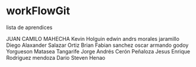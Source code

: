 # workFlowGit


lista de aprendices


JUAN CAMILO MAHECHA
Kevin Holguin
edwin andrs morales jaramillo
Diego Alaxander Salazar Ortiz
Brian Fabian sanchez
oscar armando godoy
Yorgueson Matasea Tangarife
Jorge Andrés Cerón Peñaloza
Jesus Enrique Rodriguez mendoza
Dario Steven Henao 